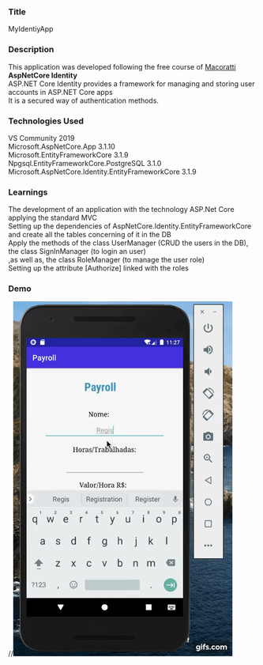 ### __Title__ 

MyIdentiyApp

### __Description__

This application was developed following the free course of [Macoratti](http://www.macoratti.net/20/05/aspc_crident1.htm) <strong>AspNetCore Identity</strong></br>
ASP.NET Core Identity provides a framework for managing and storing user accounts in ASP.NET Core apps</br>
It is a secured way of authentication methods.

### __Technologies Used__

VS Community 2019 </br>
Microsoft.AspNetCore.App 3.1.10</br>
Microsoft.EntityFrameworkCore 3.1.9</br>
Npgsql.EntityFrameworkCore.PostgreSQL 3.1.0</br>
Microsoft.AspNetCore.Identity.EntityFrameworkCore 3.1.9</br>

### __Learnings__

The development of an application with the technology ASP.Net Core applying the standard MVC</br>
Setting up the dependencies of AspNetCore.Identity.EntityFrameworkCore and create all the tables concerning of it in the DB</br>
Apply the methods of the class UserManager<IndentityUser> (CRUD the users in the DB), the class SignInManager<IndentityUser> (to login an user)</br>
  ,as well as, the class RoleManager<IdentityRole> (to manage the user role)</br>
Setting up the attribute [Authorize] linked with the roles
  
  ### __Demo__

//![payroll](https://github.com/rnumata/ANDROID-Payroll/blob/master/payroll.gif)
